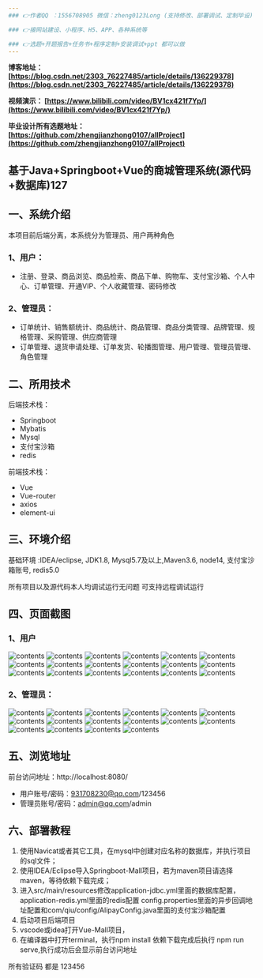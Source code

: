 ```yaml
---
### 👉作者QQ ：1556708905 微信：zheng0123Long (支持修改、部署调试、定制毕设)

### 👉接网站建设、小程序、H5、APP、各种系统等

### 👉选题+开题报告+任务书+程序定制+安装调试+ppt 都可以做
---
```


**博客地址：
[https://blog.csdn.net/2303_76227485/article/details/136229378](https://blog.csdn.net/2303_76227485/article/details/136229378)**

**视频演示：
[https://www.bilibili.com/video/BV1cx421f7Yp/](https://www.bilibili.com/video/BV1cx421f7Yp/)**

**毕业设计所有选题地址：
[https://github.com/zhengjianzhong0107/allProject](https://github.com/zhengjianzhong0107/allProject)**

## 基于Java+Springboot+Vue的商城管理系统(源代码+数据库)127

## 一、系统介绍
本项目前后端分离，本系统分为管理员、用户两种角色

### 1、用户：
- 注册、登录、商品浏览、商品检索、商品下单、购物车、支付宝沙箱、个人中心、订单管理、开通VIP、个人收藏管理、密码修改
### 2、管理员：
- 订单统计、销售额统计、商品统计、商品管理、商品分类管理、品牌管理、规格管理、采购管理、供应商管理
- 订单管理、退货申请处理、订单发货、轮播图管理、用户管理、管理员管理、角色管理

## 二、所用技术

后端技术栈：

- Springboot
- Mybatis
- Mysql
- 支付宝沙箱
- redis

前端技术栈：

- Vue 
- Vue-router 
- axios 
- element-ui

## 三、环境介绍

基础环境 :IDEA/eclipse, JDK1.8, Mysql5.7及以上,Maven3.6, node14, 支付宝沙箱账号, redis5.0

所有项目以及源代码本人均调试运行无问题 可支持远程调试运行

## 四、页面截图
### 1、用户
![contents](./picture/picture1.png)
![contents](./picture/picture2.png)
![contents](./picture/picture3.png)
![contents](./picture/picture4.png)
![contents](./picture/picture5.png)
![contents](./picture/picture6.png)
![contents](./picture/picture7.png)
![contents](./picture/picture8.png)
![contents](./picture/picture9.png)
![contents](./picture/picture10.png)
![contents](./picture/picture11.png)
![contents](./picture/picture12.png)
![contents](./picture/picture13.png)
![contents](./picture/picture14.png)
![contents](./picture/picture15.png)
![contents](./picture/picture16.png)
![contents](./picture/picture17.png)
![contents](./picture/picture18.png)

### 2、管理员：
![contents](./picture/picture19.png)
![contents](./picture/picture20.png)
![contents](./picture/picture21.png)
![contents](./picture/picture22.png)
![contents](./picture/picture23.png)
![contents](./picture/picture24.png)
![contents](./picture/picture25.png)
![contents](./picture/picture26.png)
![contents](./picture/picture27.png)
![contents](./picture/picture28.png)
![contents](./picture/picture29.png)
![contents](./picture/picture30.png)
![contents](./picture/picture31.png)
![contents](./picture/picture32.png)
![contents](./picture/picture33.png)
![contents](./picture/picture34.png)
## 五、浏览地址

前台访问地址：http://localhost:8080/
- 用户账号/密码：931708230@qq.com/123456
- 管理员账号/密码：admin@qq.com/admin

## 六、部署教程
1. 使用Navicat或者其它工具，在mysql中创建对应名称的数据库，并执行项目的sql文件；
2. 使用IDEA/Eclipse导入Springboot-Mall项目，若为maven项目请选择maven，等待依赖下载完成；
3. 进入src/main/resources修改application-jdbc.yml里面的数据库配置，application-redis.yml里面的redis配置
   config.properties里面的异步回调地址配置和com/qiu/config/AlipayConfig.java里面的支付宝沙箱配置
4. 启动项目后端项目
5. vscode或idea打开Vue-Mall项目，
6. 在编译器中打开terminal，执行npm install 依赖下载完成后执行 npm run serve,执行成功后会显示前台访问地址

所有验证码 都是 123456
